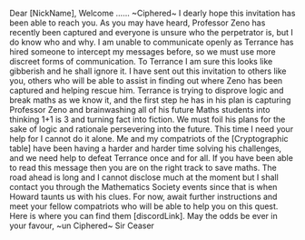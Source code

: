 Dear [NickName], 
Welcome …… ~Ciphered~ I dearly hope this invitation has been able to reach you. As you may have heard, Professor Zeno has recently been captured and everyone is unsure who the perpetrator is, but I do know who and why. I am unable to communicate openly as Terrance has hired someone to intercept my messages before, so we must use more discreet forms of communication. To Terrance I am sure this looks like gibberish and he shall ignore it. I have sent out this invitation to others like you, others who will be able to assist in finding out where Zeno has been captured and helping rescue him. Terrance is trying to disprove logic and break maths as we know it, and the first step he has in his plan is capturing Professor Zeno and brainwashing all of his future Maths students into thinking 1+1 is 3 and turning fact into fiction. We must foil his plans for the sake of logic and rationale persevering into the future. This time I need your help for I cannot do it alone. Me and my compatriots of the [Cryptographic table] have been having a harder and harder time solving his challenges, and we need help to defeat Terrance once and for all. If you have been able to read this message then you are on the right track to save maths. The road ahead is long and I cannot disclose much at the moment but I shall contact you through the Mathematics Society events since that is when Howard taunts us with his clues. For now, await further instructions and meet your fellow compatriots who will be able to help you on this quest. Here is where you can find them [discordLink]. May the odds be ever in your favour, ~un Ciphered~ Sir Ceaser
